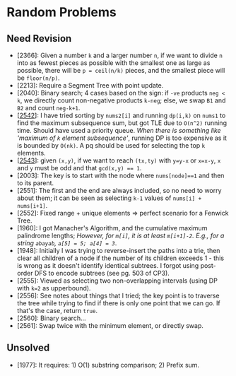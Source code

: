 # Random Problems

## Need Revision

- [2366]: Given a number `k` and a larger number `n`, if we want to divide `n` into as fewest pieces as possible with the smallest one as large as possible, there will be `p = ceil(n/k)` pieces, and the smallest piece will be `floor(n/p)`.
- [2213]: Require a Segment Tree with point update.
- [2040]: Binary search; 4 cases based on the sign: if `-ve` products `neg < k`, we directly count non-negative products `k-neg`; else, we swap `B1` and `B2` and count `neg-k+1`.
- [[2542](https://leetcode.com/contest/biweekly-contest-96/problems/maximum-subsequence-score/)]: I have tried sorting by `nums2[i]` and running `dp(i,k)` on `nums1` to find the maximum subsequence sum, but got TLE due to `O(n^2)` running time. Should have used a priority queue. _When there is something like 'maximum of `k` element subsequence'_, running DP is too expensive as it is bounded by `O(nk)`. A pq should be used for selecting the top `k` elements.
- [[2543](https://leetcode.com/contest/biweekly-contest-96/problems/check-if-point-is-reachable/)]: given `(x,y)`, if we want to reach `(tx,ty)` with `y=y-x` or `x=x-y`, `x` and `y` must be odd and that `gcd(x,y) == 1`.
- [2003]: The key is to start with the node where `nums[node]==1` and then to its parent.
- [2551]: The first and the end are always included, so no need to worry about them; it can be seen as selecting `k-1` values of `nums[i] + nums[i+1]`.
- [2552]: Fixed range + unique elements => perfect scenario for a Fenwick Tree.
- [1960]: I got Manacher's Algorithm, and the cumulative maximum palindrome lengths; _However, for `m[i]`, it is at least `m[i+1]-2`. E.g., for a string `abayab`, `a[5] = 5; a[4] = 3`_.
- [1948]: Initially I was trying to reverse-insert the paths into a trie, then clear all children of a node if the number of its children exceeds 1 - this is wrong as it doesn't identify identical subtrees. I forgot using post-order DFS to encode subtrees (see pg. 503 of CP3).
- [2555]: Viewed as selecting two non-overlapping intervals (using DP with `k=2` as upperbound).
- [2556]: See notes about things that I tried; the key point is to traverse the tree while trying to find if there is only one point that we can go. If that's the case, return `true`.
- [2560]: Binary search...
- [2561]: Swap twice with the minimum element, or directly swap.

## Unsolved

- [1977]: It requires: 1) O(1) substring comparison; 2) Prefix sum.
